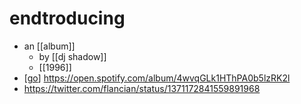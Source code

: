 # endtroducing

- an [[album]]
  - by [[dj shadow]]
  - [[1996]]
- [[go]] https://open.spotify.com/album/4wvqGLk1HThPA0b5lzRK2l
- https://twitter.com/flancian/status/1371172841559891968


[//begin]: # "Autogenerated link references for markdown compatibility"
[go]: go "Go"
[//end]: # "Autogenerated link references"